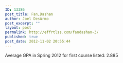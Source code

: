 ```yaml
---
ID: 13386
post_title: Fan,Dashan
author: Joel DesArmo
post_excerpt: ""
layout: post
permalink: http://effrtlss.com/fandashan-3/
published: true
post_date: 2012-11-02 20:55:44
---
```

<p>Average GPA in Spring 2012 for first course listed: 2.885</p>